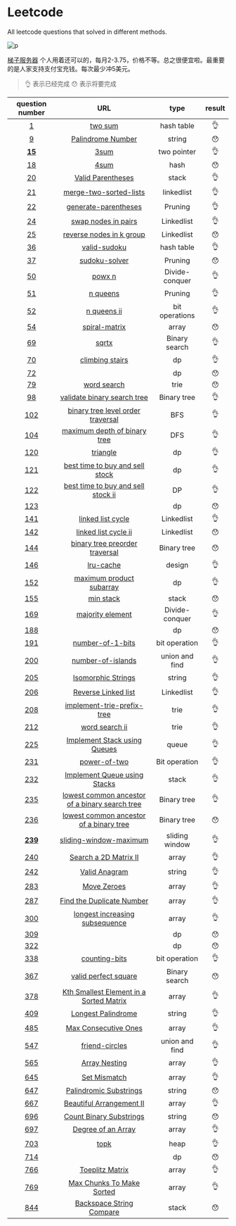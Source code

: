 # Leetcode
All leetcode questions that solved in different methods.

![p](https://raw.githubusercontent.com/basicExploration/Demos/master/donate.png)

[梯子服务器](https://app.cloudcone.com/?ref=2525) 个人用着还可以的，每月2-3.75，价格不等。总之很便宜啦。最重要的是人家支持支付宝充钱。每次最少冲5美元。

> 👌 表示已经完成 😯 表示将要完成

|question number|URL|type|result|
|:---:|:---:|:---:|:---:|
|[1](./1.md)|[two sum](https://leetcode-cn.com/problems/two-sum/)|hash table|👌|
|[9](./9.md)|[Palindrome Number](https://leetcode-cn.com/problems/palindrome-number/description/)|string|😯|
|[**15**](./15.md)|[3sum](https://leetcode-cn.com/problems/3sum/)|two pointer|👌|
|[18](./18.md)|[4sum](https://leetcode-cn.com/problems/4sum/)|hash|😯|
|[20](./20.md)|[Valid Parentheses](https://leetcode-cn.com/problems/valid-parentheses/)|stack|👌|
|[21](./21.md)|[merge-two-sorted-lists](https://leetcode-cn.com/problems/merge-two-sorted-lists/)|linkedlist|👌|
|[22](./22.md)|[generate-parentheses](https://leetcode-cn.com/problems/generate-parentheses/)|Pruning|👌|
|[24](./24.md)|[swap nodes in pairs](https://leetcode-cn.com/problems/swap-nodes-in-pairs/)|Linkedlist|👌|
|[25](./25.md)|[reverse nodes in k group](https://leetcode-cn.com/problems/reverse-nodes-in-k-group/)|Linkedlist|😯|
|[36](./36.md)|[valid-sudoku](https://leetcode-cn.com/problems/valid-sudoku/)|hash table|👌|
|[37](./37.md)|[sudoku-solver](https://leetcode-cn.com/problems/sudoku-solver/)|Pruning|😯|
|[50](./50.md)|[powx n](https://leetcode-cn.com/problems/powx-n/)|Divide-conquer|👌|
|[51](./51.md)|[n queens](https://leetcode-cn.com/problems/n-queens/)|Pruning|👌|
|[52](./52.md)|[n queens ii](https://leetcode-cn.com/problems/n-queens-ii/)|bit operations|👌|
|[54](./54.md)|[spiral-matrix](https://leetcode-cn.com/problems/spiral-matrix/)|array|😯|
|[69](./69.md)|[sqrtx](https://leetcode-cn.com/problems/sqrtx/)|Binary search|👌|
|[70](./70.md)|[climbing stairs](https://leetcode-cn.com/problems/climbing-stairs/)|dp|👌|
|[72](./72.md)||dp|😯|
|[79](./79.md)|[word search](https://leetcode-cn.com/problems/word-search/)|trie|😯|
|[98](./98.md)|[validate binary search tree](https://leetcode-cn.com/problems/validate-binary-search-tree/)|Binary tree|👌|
|[102](./102.md)|[binary tree level order traversal](https://leetcode-cn.com/problems/binary-tree-level-order-traversal/)|BFS|👌|
|[104](./104)|[maximum depth of binary tree](https://leetcode-cn.com/problems/maximum-depth-of-binary-tree/submissions/)|DFS|👌|
|[120](./120.md)|[triangle](https://leetcode-cn.com/problems/triangle/)|dp|👌|
|[121](./121.md)|[best time to buy and sell stock](https://leetcode-cn.com/problems/best-time-to-buy-and-sell-stock)|dp|👌|
|[122](./122.md)|[best time to buy and sell stock ii](https://leetcode-cn.com/problems/best-time-to-buy-and-sell-stock-ii/)|DP|👌|
|[123](./123.md)||dp|😯|
|[141](./141.md)|[linked list cycle](https://leetcode-cn.com/problems/linked-list-cycle/)|Linkedlist|👌|
|[142](./142.md)|[linked list cycle ii](https://leetcode-cn.com/problems/linked-list-cycle-ii/)|Linkedlist|😯|
|[144](./144.md)|[binary tree preorder traversal](https://leetcode-cn.com/problems/binary-tree-preorder-traversal/)|Binary tree|😯|
|[146](./146.md)|[lru-cache](https://leetcode-cn.com/problems/lru-cache/)|design|👌|
|[152](./152.md)|[maximum product subarray](https://leetcode-cn.com/problems/maximum-product-subarray/)|dp|👌|
|[155](./155.md)|[min stack](https://leetcode-cn.com/problems/min-stack/)|stack|😯|
|[169](./169.md)|[majority element](https://leetcode-cn.com/problems/majority-element/)|Divide-conquer|👌|
|[188](./188.md)||dp|😯|
|[191](./191.md)|[number-of-1-bits](https://leetcode-cn.com/problems/number-of-1-bits/)|bit operation|👌|
|[200](./200.md)|[number-of-islands](https://leetcode-cn.com/problems/number-of-islands/)|union and find|👌|
|[205](./205.md)|[Isomorphic Strings](https://leetcode-cn.com/problems/isomorphic-strings/description/)|string|👌|
|[206](./206.md)|[Reverse Linked list](https://leetcode-cn.com/problems/reverse-linked-list/)|Linkedlist|👌|
|[208](./208.md)|[implement-trie-prefix-tree](https://leetcode-cn.com/problems/implement-trie-prefix-tree/)|trie|👌|
|[212](./212.md)|[word search ii](https://leetcode-cn.com/problems/word-search-ii/)|trie|👌|
|[225](./225.md)|[Implement Stack using Queues](https://leetcode-cn.com/problems/implement-stack-using-queues/)|queue|👌|
|[231](./231.md)|[power-of-two](https://leetcode-cn.com/problems/power-of-two/)|Bit operation|👌|
|[232](./232.md)|[Implement Queue using Stacks](https://leetcode-cn.com/problems/implement-queue-using-stacks/)|stack|👌|
|[235](./235.md)|[lowest common ancestor of a binary search tree](https://leetcode-cn.com/problems/lowest-common-ancestor-of-a-binary-search-tree/)|Binary tree|👌|
|[236](./236.md)|[lowest common ancestor of a binary tree](https://leetcode-cn.com/problems/lowest-common-ancestor-of-a-binary-tree/)|Binary tree|😯|
|[**239**](./239.md)|[sliding-window-maximum](https://leetcode-cn.com/problems/sliding-window-maximum/)|sliding window|👌|
|[240](./240.md)|[Search a 2D Matrix II](https://leetcode-cn.com/problems/search-a-2d-matrix-ii/description/)|array|👌|
|[242](./242.md)|[Valid Anagram](https://leetcode-cn.com/problems/valid-anagram/description/)|string|👌|
|[283](./283.md)|[Move Zeroes](https://leetcode-cn.com/problems/move-zeroes/description/)|array|👌|
|[287](./287.md)|[Find the Duplicate Number](https://leetcode-cn.com/problems/find-the-duplicate-number/description/)|array|👌|
|[300](./300.md)|[longest increasing subsequence](https://leetcode-cn.com/problems/longest-increasing-subsequence/)|array|👌|
|[309](./309.md)||dp|😯|
|[322](./322.md)||dp|😯|
|[338](./338.md)|[counting-bits](https://leetcode-cn.com/problems/counting-bits/)|bit operation|👌|
|[367](./367.md)|[valid perfect square](https://leetcode-cn.com/problems/valid-perfect-square/)|Binary search|😯|
|[378](./378.md)|[Kth Smallest Element in a Sorted Matrix](https://leetcode-cn.com/problems/kth-smallest-element-in-a-sorted-matrix/description/)|array|👌|
|[409](./409.md)|[Longest Palindrome](https://leetcode-cn.com/problems/longest-palindrome/description/)|string|👌|
|[485](./485.md)|[Max Consecutive Ones](https://leetcode-cn.com/problems/max-consecutive-ones/description/)|array|👌|
|[547](./547.md)|[friend-circles](https://leetcode-cn.com/problems/friend-circles/)|union and find|👌|
|[565](./565.md)|[Array Nesting](https://leetcode-cn.com/problems/array-nesting/description/)|array|👌|
|[645](./645.md)|[Set Mismatch](https://leetcode-cn.com/problems/set-mismatch/description/)|array|👌|
|[647](./647.md)|[Palindromic Substrings](https://leetcode-cn.com/problems/palindromic-substrings/description/)|string|😯|
|[667](./667.md)|[Beautiful Arrangement II](https://leetcode-cn.com/problems/beautiful-arrangement-ii/description/)|array|👌|
|[696](./696.md)|[Count Binary Substrings](https://leetcode-cn.com/problems/count-binary-substrings/description/)|string|😯|
|[697](./697.md)|[Degree of an Array](https://leetcode-cn.com/problems/degree-of-an-array/description/)|array|👌|
|[703](./703.md)|[topk](https://leetcode-cn.com/problems/kth-largest-element-in-a-stream/)|heap|👌|
|[714](./714.md)||dp|😯|
|[766](./766.md)|[Toeplitz Matrix](https://leetcode-cn.com/problems/toeplitz-matrix/)|array|👌|
|[769](./769.md)|[Max Chunks To Make Sorted](https://leetcode-cn.com/problems/max-chunks-to-make-sorted/description/)|array|👌|
|[844](./844.md)|[Backspace String Compare](https://leetcode-cn.com/problems/backspace-string-compare/)|stack|😯|
